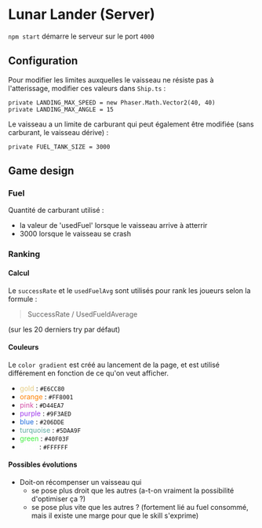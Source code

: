 # Lunar Lander (Server)

`npm start` démarre le serveur sur le port `4000`

## Configuration

Pour modifier les limites auxquelles le vaisseau ne résiste pas à l'atterissage, modifier ces valeurs dans `Ship.ts` : 

```
private LANDING_MAX_SPEED = new Phaser.Math.Vector2(40, 40)
private LANDING_MAX_ANGLE = 15
```

Le vaisseau a un limite de carburant qui peut également être modifiée (sans carburant, le vaisseau dérive) :

```
private FUEL_TANK_SIZE = 3000
```

## Game design

### Fuel

Quantité de carburant utilisé : 
- la valeur de 'usedFuel' lorsque le vaisseau arrive à atterrir
- 3000 lorsque le vaisseau se crash

### Ranking

#### Calcul

Le `successRate` et le `usedFuelAvg` sont utilisés pour rank les joueurs selon la formule : 

> SuccessRate / UsedFueldAverage

(sur les 20 derniers try par défaut)

#### Couleurs

Le `color gradient` est créé au lancement de la page, et est utilisé différement en fonction de ce qu'on veut afficher.

- <span style="color:#E6CC80">gold</span> : `#E6CC80`
- <span style="color:#FF8001">orange</span> : `#FF8001`
- <span style="color:#D44EA7">pink</span> : `#D44EA7`
- <span style="color:#9F3AED">purple</span> : `#9F3AED`
- <span style="color:#206DDE">blue</span> : `#206DDE`
- <span style="color:#5DAA9F">turquoise</span> : `#5DAA9F`
- <span style="color:#40F03F">green</span> : `#40F03F`
- <span style="color:#FFFFFF">white</span> : `#FFFFFF`

#### Possibles évolutions

- Doit-on récompenser un vaisseau qui
  - se pose plus droit que les autres (a-t-on vraiment la possibilité d'optimiser ça ?)
  - se pose plus vite que les autres ? (fortement lié au fuel consommé, mais il existe une marge pour que le skill s'exprime)